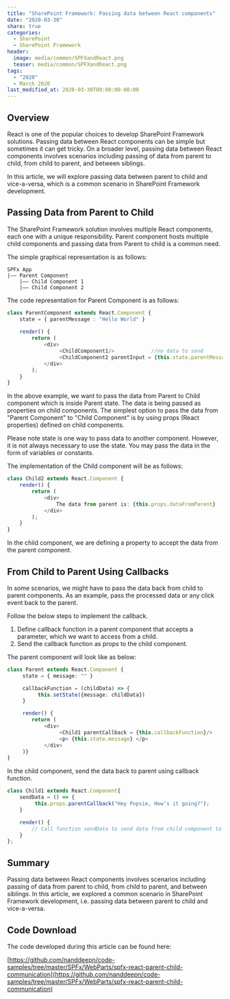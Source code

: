```yaml
---
title: "SharePoint Framework: Passing data between React components"
date: "2020-03-30"
share: true
categories:
  - SharePoint
  - SharePoint Framework
header:
  image: media/common/SPFXandReact.png
  teaser: media/common/SPFXandReact.png
tags:
  - "2020"
  - March 2020
last_modified_at: 2020-03-30T00:00:00-00:00
---
```


## Overview

React is one of the popular choices to develop SharePoint Framework solutions. Passing data between React components can be simple but sometimes it can get tricky. On a broader level, passing data between React components involves scenarios including passing of data from parent to child, from child to parent, and between siblings.

In this article, we will explore passing data between parent to child and vice-a-versa, which is a common scenario in SharePoint Framework development.

## Passing Data from Parent to Child

The SharePoint Framework solution involves multiple React components, each one with a unique responsibility. Parent component hosts multiple child components and passing data from Parent to child is a common need.

The simple graphical representation is as follows:

```
SPFx App
|–– Parent Component
    |–– Child Component 1
    |–– Child Component 2
```

The code representation for Parent Component is as follows:

```typescript
class ParentComponent extends React.Component {
    state = { parentMessage : "Hello World" }
 
    render() {        
        return (
            <div>
                 <ChildComponent1/>            //no data to send             
                 <ChildComponent2 parentInput = {this.state.parentMessage} />
            </div>
        );
    }
}
```

In the above example, we want to pass the data from Parent to Child component which is inside Parent state. The data is being passed as properties on child components. The simplest option to pass the data from "Parent Component" to "Child Component" is by using props (React properties) defined on child components.

Please note state is one way to pass data to another component. However, it is not always necessary to use the state. You may pass the data in the form of variables or constants.

The implementation of the Child component will be as follows:

```typescript
class Child2 extends React.Component {
    render() {        
        return (
            <div>
                The data from parent is: {this.props.dataFromParent}
            </div>
        );
    }
}
```

In the child component, we are defining a property to accept the data from the parent component.

## From Child to Parent Using Callbacks

In some scenarios, we might have to pass the data back from child to parent components. As an example, pass the processed data or any click event back to the parent.

Follow the below steps to implement the callback.

1. Define callback function in a parent component that accepts a parameter, which we want to access from a child.
2. Send the callback function as props to the child component.

The parent component will look like as below:

```typescript
class Parent extends React.Component {
     state = { message: "" }

     callbackFunction = (childData) => {
          this.setState({message: childData})
     }

     render() {
        return (
            <div>
                 <Child1 parentCallback = {this.callbackFunction}/>
                 <p> {this.state.message} </p>
            </div>
     )}
}
```

In the child component, send the data back to parent using callback function.

```typescript
class Child1 extends React.Component{
    sendData = () => {
         this.props.parentCallback("Hey Popsie, How’s it going?");
    }

    render() { 
        // Call function sendData to send data from child component to Parent component.
    }
};
```

## Summary

Passing data between React components involves scenarios including passing of data from parent to child, from child to parent, and between siblings. In this article, we explored a common scenario in SharePoint Framework development, i.e. passing data between parent to child and vice-a-versa.

## Code Download

The code developed during this article can be found here:

[https://github.com/nanddeepn/code-samples/tree/master/SPFx/WebParts/spfx-react-parent-child-communication](https://github.com/nanddeepn/code-samples/tree/master/SPFx/WebParts/spfx-react-parent-child-communication)
